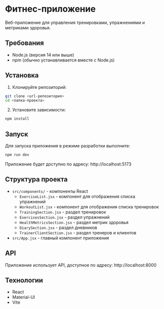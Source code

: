 # Фитнес-приложение

Веб-приложение для управления тренировками, упражнениями и метриками здоровья.

## Требования

- Node.js (версия 14 или выше)
- npm (обычно устанавливается вместе с Node.js)

## Установка

1. Клонируйте репозиторий:
```bash
git clone <url-репозитория>
cd <папка-проекта>
```

2. Установите зависимости:
```bash
npm install
```

## Запуск

Для запуска приложения в режиме разработки выполните:
```bash
npm run dev
```

Приложение будет доступно по адресу: http://localhost:5173

## Структура проекта

- `src/components/` - компоненты React
  - `ExerciseList.jsx` - компонент для отображения списка упражнений
  - `WorkoutList.jsx` - компонент для отображения списка тренировок
  - `TrainingSection.jsx` - раздел тренировок
  - `ExercisesSection.jsx` - раздел упражнений
  - `HealthMetricsSection.jsx` - раздел метрик здоровья
  - `DiarySection.jsx` - раздел дневников
  - `TrainerClientSection.jsx` - раздел тренеров и клиентов
- `src/App.jsx` - главный компонент приложения

## API

Приложение использует API, доступное по адресу: http://localhost:8000

## Технологии

- React
- Material-UI
- Vite
